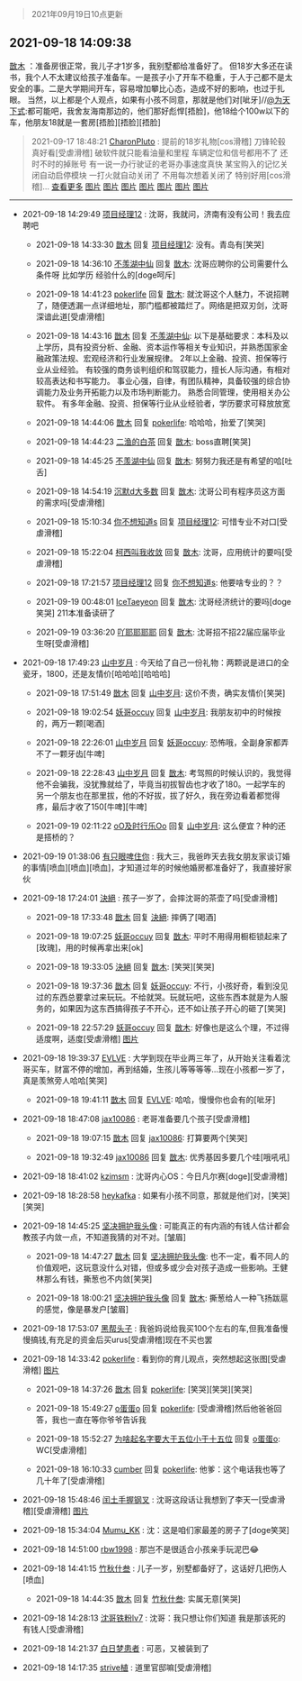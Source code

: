 > 2021年09月19日10点更新
<link rel="stylesheet" href="https://cdn.jsdelivr.net/gh/taotie6/sampleJSON@main/css/photo_show.css">
<meta name="referrer" content="no-referrer" />


 ## 2021-09-18 14:09:38 

 [㪚木](https://www.coolapk.com/feed/30077675?shareKey=MDA5MDNmZWE0YTgwNjE0NThlNzQ~) ：准备房很正常，我儿子才1岁多，我别墅都给准备好了。
但18岁大多还在读书，我个人不太建议给孩子准备车。一是孩子小了开车不稳重，于人于己都不是太安全的事。二是大学期间开车，容易增加攀比心态，造成不好的影响，也过于扎眼。
当然，以上都是个人观点，如果有小孩不同意<!--break-->，那就是他们对[呲牙]//<a class="feed-link-uname" href="/u/为天下式">@为天下式</a>:都可能吧，我舍友海南那边的，他们那好彪悍[捂脸]，他18给个100w以下的车，他朋友18就是一套房[捂脸][捂脸][捂脸] 

<div class="album">
</div>

> 2021-09-17 18:48:21 
> [CharonPluto](https://www.coolapk.com/feed/30057989?shareKey=OWY2MTY0ODJmY2JkNjE0NThlNzQ~) : 提前的18岁礼物[cos滑稽]  刀锋轮毂真好看[受虐滑稽]  破软件就只能看油量和里程 车辆定位和信号都用不了 还时不时的掉账号  有一说一办行驶证的老哥办事速度真快  某宝购入的记忆关闭自动启停模块 一打火就自动关闭了 不用每次想着关闭了 特别好用[cos滑稽]... <a href="">查看更多</a> 
[图片](http://image.coolapk.com/feed/2021/0917/18/2328791_5339_3192@3325x2494.jpg)
[图片](http://image.coolapk.com/feed/2021/0917/18/2328791_5336_9729@1170x2532.jpg)
[图片](http://image.coolapk.com/feed/2021/0917/18/2328791_5339_6611@2494x3325.jpg)
[图片](http://image.coolapk.com/feed/2021/0917/18/2328791_5337_5561@2494x3325.jpg)
[图片](http://image.coolapk.com/feed/2021/0917/18/2328791_5339_6598@2494x3325.jpg)
[图片](http://image.coolapk.com/feed/2021/0917/18/2328791_5342_2098@1280x720.gif)
[图片](http://image.coolapk.com/feed/2021/0917/18/2328791_5338_5433@3340x2218.jpg)

 ------- 

- 2021-09-18 14:29:49 [项目经理12](uid=4061788) : 沈哥，我就问，济南有没有公司！我去应聘吧 

    - 2021-09-18 14:33:30 [㪚木](uid=1081091) 回复 [项目经理12](uid=4061788): 没有。青岛有[笑哭] 

    - 2021-09-18 14:36:10 [不羡湖中仙](uid=3789180) 回复 [㪚木](uid=1081091): 沈哥应聘你的公司需要什么条件呀 比如学历 经验什么的[doge呵斥] 

    - 2021-09-18 14:41:23 [pokerlife](uid=575409) 回复 [㪚木](uid=1081091): 就沈哥这个人魅力，不说招聘了，随便透漏一点详细地址，那门槛都被踏烂了。网络是把双刃剑，沈哥深谙此道[受虐滑稽] 

    - 2021-09-18 14:43:16 [㪚木](uid=1081091) 回复 [不羡湖中仙](uid=3789180): 以下是基础要求：本科及以上学历，具有投资分析、金融、资本运作等相关专业知识，并熟悉国家金融政策法规、宏观经济和行业发展规律。
2年以上金融、投资、担保等行业从业经验。
有较强的商务谈判组织和驾驭能力，擅长人际沟通，有相对较高表达和书写能力。
事业心强，自律，有团队精神<!--break-->，具备较强的综合协调能力及业务开拓能力以及市场判断能力。
熟悉合同管理，使用相关办公软件。
有多年金融、投资、担保等行业从业经验者，学历要求可释放放宽 

    - 2021-09-18 14:44:06 [㪚木](uid=1081091) 回复 [pokerlife](uid=575409): 哈哈哈，抬爱了[笑哭] 

    - 2021-09-18 14:44:23 [二渔的白茶](uid=654469) 回复 [㪚木](uid=1081091): boss直聘[笑哭] 

    - 2021-09-18 14:45:25 [不羡湖中仙](uid=3789180) 回复 [㪚木](uid=1081091): 努努力我还是有希望的哈[吐舌] 

    - 2021-09-18 14:54:19 [沉默d大多数](uid=3441191) 回复 [㪚木](uid=1081091): 沈哥公司有程序员这方面的需求吗[受虐滑稽] 

    - 2021-09-18 15:10:34 [你不想知道s](uid=2029248) 回复 [项目经理12](uid=4061788): 可惜专业不对口[受虐滑稽] 

    - 2021-09-18 15:22:04 [柯西叫我收敛](uid=5720294) 回复 [㪚木](uid=1081091): 沈哥，应用统计的要吗[受虐滑稽] 

    - 2021-09-18 17:21:57 [项目经理12](uid=4061788) 回复 [你不想知道s](uid=2029248): 他要啥专业的？？ 

    - 2021-09-19 00:48:01 [IceTaeyeon](uid=2789926) 回复 [㪚木](uid=1081091): 沈哥经济统计的要吗[doge笑哭]
211本准备读研了 

    - 2021-09-19 03:36:20 [吖耶耶耶耶](uid=1523259) 回复 [㪚木](uid=1081091): 沈哥招不招22届应届毕业生呀[受虐滑稽] 

- 2021-09-18 17:49:23 [山中岁月](uid=2158518) : 今天给了自己一份礼物：两颗说是进口的全瓷牙，1800，还是友情价[哈哈哈][哈哈哈] 

    - 2021-09-18 17:51:49 [㪚木](uid=1081091) 回复 [山中岁月](uid=2158518): 这价不贵，确实友情价[笑哭] 

    - 2021-09-18 19:02:54 [妖哥occuy](uid=1388591) 回复 [山中岁月](uid=2158518): 我朋友初中的时候按的，两万一颗[喝酒] 

    - 2021-09-18 22:26:01 [山中岁月](uid=2158518) 回复 [妖哥occuy](uid=1388591): 恐怖哦，全副身家都弄不了一颗牙齿[牛啤] 

    - 2021-09-18 22:28:43 [山中岁月](uid=2158518) 回复 [㪚木](uid=1081091): 考驾照的时候认识的，我觉得他不会骗我，没犹豫就给了，毕竟当初拔智齿也才收了180。一起学车的另一个朋友也在那里拔，他的不好拔，拔了好久，我在旁边看着都觉得疼，最后才收了150[牛啤][牛啤] 

    - 2021-09-19 02:11:22 [oO及时行乐Oo](uid=985355) 回复 [山中岁月](uid=2158518): 这么便宜？种的还是搭桥的？ 

- 2021-09-19 01:38:06 [有只眼啤住你](uid=4226102) : 我大三，我爸昨天去我女朋友家谈订婚的事情[喷血][喷血][喷血]，才知道过年的时候他婚房都准备好了，我直接好家伙 

- 2021-09-18 17:24:01 [決絕](uid=2288436) : 孩子一岁了，会摔沈哥的茶壶了吗[受虐滑稽] 

    - 2021-09-18 17:33:48 [㪚木](uid=1081091) 回复 [決絕](uid=2288436): 摔俩了[喝酒] 

    - 2021-09-18 19:07:25 [妖哥occuy](uid=1388591) 回复 [㪚木](uid=1081091): 平时不用得用橱柜锁起来了[玫瑰]，用的时候再拿出来[ok] 

    - 2021-09-18 19:33:05 [決絕](uid=2288436) 回复 [㪚木](uid=1081091): [笑哭][笑哭] 

    - 2021-09-18 19:37:36 [㪚木](uid=1081091) 回复 [妖哥occuy](uid=1388591): 不行，小孩好奇，看到没见过的东西总要拿过来玩玩。不给就哭。玩就玩吧，这些东西本就是为人服务的，如果因为这东西搞得孩子不开心，还不如让孩子开心的砸了[笑哭] 

    - 2021-09-18 22:57:29 [妖哥occuy](uid=1388591) 回复 [㪚木](uid=1081091): 好像也是这么个理，不过得适度啊，适度[受虐滑稽] [图片](http://image.coolapk.com/feed/2021/0126/07/1081091_963c595a_7045_8115@378x551.gif)

- 2021-09-18 19:39:37 [EVLVE](uid=624501) : 大学到现在毕业两三年了，从开始关注看着沈哥买车，财富不停的增加，再到结婚，生孩儿等等等等...现在小孩都一岁了，真是羡煞旁人哈哈[笑哭] 

    - 2021-09-18 19:41:11 [㪚木](uid=1081091) 回复 [EVLVE](uid=624501): 哈哈，慢慢你也会有的[呲牙] 

- 2021-09-18 18:47:08 [jax10086](uid=797822) : 老哥准备要几个孩子[受虐滑稽] 

    - 2021-09-18 19:07:15 [㪚木](uid=1081091) 回复 [jax10086](uid=797822): 打算要两个[笑哭] 

    - 2021-09-18 19:32:49 [jax10086](uid=797822) 回复 [㪚木](uid=1081091): 优秀基因多要几个哇[哦吼吼] 

- 2021-09-18 18:41:02 [kzimsm](uid=2322197) : 沈哥内心OS：今日凡尔赛[doge][受虐滑稽] 

- 2021-09-18 18:28:58 [heykafka](uid=929692) : 如果有小孩不同意，那就是他们对，[笑哭][笑哭] 

- 2021-09-18 14:45:25 [坚决拥护我头像](uid=1738203) : 可能真正的有内涵的有钱人估计都会教孩子内敛一点，不知道我猜的对不对。[皱眉] 

    - 2021-09-18 14:47:27 [㪚木](uid=1081091) 回复 [坚决拥护我头像](uid=1738203): 也不一定，看不同人的价值观吧，这玩意没什么对错，但或多或少会对孩子造成一些影响。王健林那么有钱，撕葱也不内敛[笑哭] 

    - 2021-09-18 18:00:21 [坚决拥护我头像](uid=1738203) 回复 [㪚木](uid=1081091): 撕葱给人一种飞扬跋扈的感觉，像是暴发户[皱眉] 

- 2021-09-18 17:53:07 [黑帮头子](uid=2838832) : 我爸妈说给我买100个左右的车,但我准备慢慢搞钱,有充足的资金后买urus[受虐滑稽]现在不买也罢 

- 2021-09-18 14:33:42 [pokerlife](uid=575409) : 看到你的育儿观点，突然想起这张图[受虐滑稽] [图片](http://image.coolapk.com/feed/2021/0918/14/575409_a29ca924_6821_7923@692x338.jpeg)

    - 2021-09-18 14:37:26 [㪚木](uid=1081091) 回复 [pokerlife](uid=575409): [笑哭][笑哭][笑哭] 

    - 2021-09-18 15:49:27 [o蛋蛋o](uid=634872) 回复 [pokerlife](uid=575409): [受虐滑稽]然后他爸爸回答，我也一直在等你爷爷告诉我 

    - 2021-09-18 15:52:27 [为啥起名字要大于五位小于十五位](uid=3435660) 回复 [o蛋蛋o](uid=634872): WC[受虐滑稽] 

    - 2021-09-18 16:10:33 [cumber](uid=1618664) 回复 [pokerlife](uid=575409): 他爹：这个电话我也等了几十年了[受虐滑稽] 

- 2021-09-18 15:48:46 [闰土手握钢叉](uid=3177928) : 沈哥这段话让我想到了李天一[受虐滑稽][受虐滑稽] [图片](http://image.coolapk.com/feed/2021/0918/15/3177928_d54b37a0_1324_8963@1031x465.png)

- 2021-09-18 15:34:04 [Mumu_KK](uid=1355663) : 沈：这是咱们家最差的房子了[doge笑哭] 

- 2021-09-18 14:51:00 [rbw1998](uid=602980) : 那岂不是很适合小孩亲手玩泥巴😂 

- 2021-09-18 14:41:15 [竹秋什叁](uid=2319428) : 儿子一岁，别墅都备好了，这话好几把伤人[喷血] 

    - 2021-09-18 14:44:35 [㪚木](uid=1081091) 回复 [竹秋什叁](uid=2319428): 实属无意[笑哭] 

- 2021-09-18 14:28:13 [沈哥铁粉lv7](uid=7895732) : 沈哥：我只想让你们知道 我是那该死的有钱人[受虐滑稽] 

- 2021-09-18 14:21:37 [白日梦患者](uid=533502) : 可恶，又被装到了 

- 2021-09-18 14:17:35 [strive植](uid=1468928) : 道里官邸嘛[受虐滑稽] 


